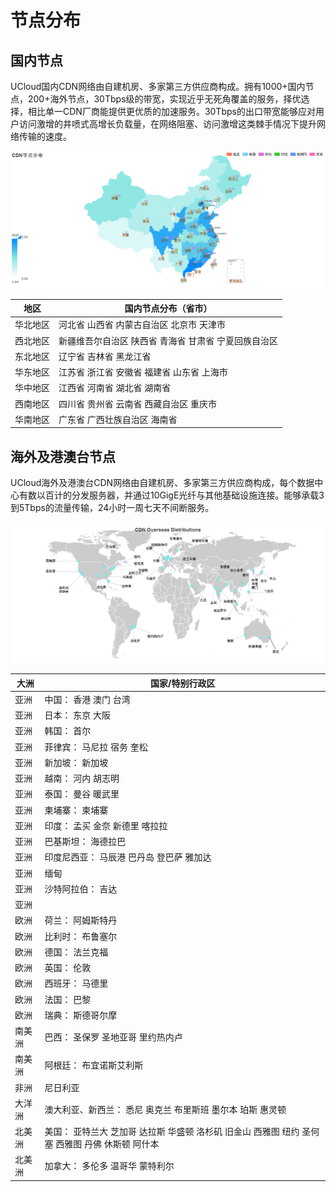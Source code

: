 # 节点分布

## 国内节点

UCloud国内CDN网络由自建机房、多家第三方供应商构成。拥有1000+国内节点，200+海外节点，30Tbps级的带宽，实现近乎无死角覆盖的服务，择优选择，相比单一CDN厂商能提供更优质的加速服务。30Tbps的出口带宽能够应对用户访问激增的井喷式高增长负载量，在网络阻塞、访问激增这类棘手情况下提升网络传输的速度。


![](/images/domain_node.png)

|	地区	|	国内节点分布（省市）						|
|--------|--------|
|	华北地区	|	河北省	  山西省	  内蒙古自治区	  北京市 	天津市		|
|	西北地区	|	新疆维吾尔自治区  	陕西省 	青海省 	甘肃省 	宁夏回族自治区		|
|	东北地区	|	辽宁省 	吉林省	  黑龙江省				|
|	华东地区	|	江苏省	  浙江省	  安徽省 	福建省	  山东省	  上海市	|
|	华中地区	|	江西省	  河南省 	湖北省 	湖南省			|
|	西南地区	|	四川省 	贵州省 	云南省 	西藏自治区 	重庆市		|
|	华南地区	|	广东省 	广西壮族自治区	  海南省				|



## 海外及港澳台节点

UCloud海外及港澳台CDN网络由自建机房、多家第三方供应商构成，每个数据中心有数以百计的分发服务器，并通过10GigE光纤与其他基础设施连接。能够承载3到5Tbps的流量传输，24小时一周七天不间断服务。


![](/images/oversea_node.png)


|	大洲	|	国家/特别行政区														|
|------|------|
|	亚洲	|	中国：	香港	澳门	台湾											|
|	亚洲	|	日本：	东京	大阪												|
|	亚洲	|	韩国：	首尔													|
|	亚洲	|	菲律宾：	马尼拉	宿务	奎松											|
|	亚洲	|	新加坡：	新加坡													|
|	亚洲	|	越南：	河内	胡志明												|
|	亚洲	|	泰国：	曼谷	暖武里												|
|	亚洲	|	柬埔寨：	柬埔寨													|
|	亚洲	|	印度：	孟买	金奈	新德里	喀拉拉										|
|	亚洲	|	巴基斯坦：	海德拉巴													|
|	亚洲	|	印度尼西亚：	马辰港	巴丹岛	登巴萨	雅加达										|
|	亚洲	|	缅甸														|
|	亚洲	|	沙特阿拉伯：	吉达													|
|	亚洲	|	
|	欧洲	|	荷兰：	阿姆斯特丹													|
|	欧洲	|	比利时：	布鲁塞尔													|
|	欧洲	|	德国：	法兰克福													|
|	欧洲	|	英国：	伦敦													|
|	欧洲	|	西班牙：	马德里													|
|	欧洲	|	法国：	巴黎													|
|	欧洲	|	瑞典：	斯德哥尔摩													|
|	南美洲 	|	巴西：	圣保罗	圣地亚哥	里约热内卢											|
|	南美洲 	|	阿根廷：	布宜诺斯艾利斯													|
|	非洲	|	尼日利亚														|
|	大洋洲	|	澳大利亚、新西兰：	悉尼	奥克兰	布里斯班	墨尔本	珀斯	惠灵顿								|
|	北美洲	|	美国：	亚特兰大	芝加哥	达拉斯	华盛顿	洛杉矶	旧金山	西雅图	纽约	圣何塞	西雅图	丹佛	休斯顿	阿什本	|
|	北美洲	|	加拿大：	多伦多	温哥华	蒙特利尔											|
